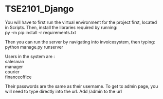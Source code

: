 # TSE2101_Django

You will have to first run the virtual environment for the project first, located in Scripts.
Then, install the libraries required by running: <br>
py -m pip install -r requirements.txt

Then you can run the server by navigating into invoicesystem, then typing: <br>
python manage.py runserver

Users in the system are :<br>
salesman <br>
manager <br>
courier <br>
financeoffice <br>

Their passwords are the same as their username. To get to admin page, you will need to type directly into the url.
Add /admin to the url
